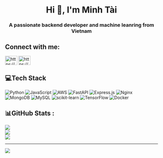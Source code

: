<h1 align="center">Hi 👋, I'm Minh Tài</h1>
<h3 align="center">A passionate backend developer and machine leanring from Vietnam</h3>

## Connect with me:
<p align="left">
<a href="https://linkedin.com/in/https://www.linkedin.com/in/minh-t%c3%a0i-phan-288a25244/" target="blank"><img align="center" src="https://raw.githubusercontent.com/rahuldkjain/github-profile-readme-generator/master/src/images/icons/Social/linked-in-alt.svg" alt="https://www.linkedin.com/in/minh-t%c3%a0i-phan-288a25244/" height="30" width="40" /></a>
<a href="https://fb.com/https://www.facebook.com/phanminhtai209/" target="blank"><img align="center" src="https://raw.githubusercontent.com/rahuldkjain/github-profile-readme-generator/master/src/images/icons/Social/facebook.svg" alt="https://www.facebook.com/phanminhtai209/" height="30" width="40" /></a>
</p>


## 💻Tech Stack
![Python](https://img.shields.io/badge/python-3670A0?style=for-the-badge&logo=python&logoColor=ffdd54) ![JavaScript](https://img.shields.io/badge/javascript-%23323330.svg?style=for-the-badge&logo=javascript&logoColor=%23F7DF1E) ![AWS](https://img.shields.io/badge/AWS-%23FF9900.svg?style=for-the-badge&logo=amazon-aws&logoColor=white) ![FastAPI](https://img.shields.io/badge/FastAPI-005571?style=for-the-badge&logo=fastapi) ![Express.js](https://img.shields.io/badge/express.js-%23404d59.svg?style=for-the-badge&logo=express&logoColor=%2361DAFB) ![Nginx](https://img.shields.io/badge/nginx-%23009639.svg?style=for-the-badge&logo=nginx&logoColor=white) ![MongoDB](https://img.shields.io/badge/MongoDB-%234ea94b.svg?style=for-the-badge&logo=mongodb&logoColor=white) ![MySQL](https://img.shields.io/badge/mysql-%2300f.svg?style=for-the-badge&logo=mysql&logoColor=white) ![scikit-learn](https://img.shields.io/badge/scikit--learn-%23F7931E.svg?style=for-the-badge&logo=scikit-learn&logoColor=white) ![TensorFlow](https://img.shields.io/badge/TensorFlow-%23FF6F00.svg?style=for-the-badge&logo=TensorFlow&logoColor=white) ![Docker](https://img.shields.io/badge/docker-%230db7ed.svg?style=for-the-badge&logo=docker&logoColor=white)
## 📊GitHub Stats :
![](https://github-readme-stats.vercel.app/api?username=phanminhtai23&theme=radical&hide_border=false&include_all_commits=true&count_private=false)<br/>
![](https://github-readme-streak-stats.herokuapp.com/?user=phanminhtai23&theme=radical&hide_border=false)<br/>
![](https://github-readme-stats.vercel.app/api/top-langs/?username=phanminhtai23&theme=radical&hide_border=false&include_all_commits=true&count_private=false&layout=compact)

---
[![](https://visitcount.itsvg.in/api?id=phanminhtai23&icon=0&color=0)](https://visitcount.itsvg.in)
